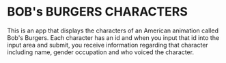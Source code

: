 # BOB's BURGERS CHARACTERS
This is an app that displays the characters of an American animation called Bob's Burgers. Each character has an id and when you input that id into the input area and submit, you receive information regarding that character including name, gender occupation and who voiced the character.

